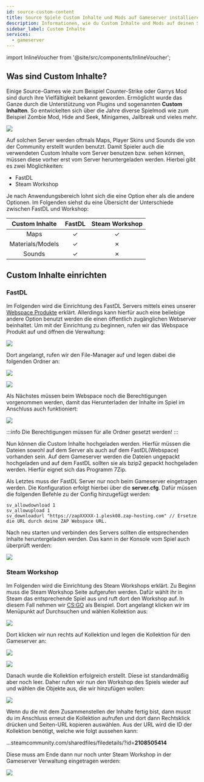 ```yaml
---
id: source-custom-content
title: Source Spiele Custom Inhalte und Mods auf Gameserver installieren
description: Informationen, wie du Custom Inhalte und Mods auf deinen Source Gameserver (z. B. CSS oder Garry's Mod) von ZAP-Hosting installieren kannst - ZAP-Hosting.com Dokumentation
sidebar_label: Custom Inhalte
services:
  - gameserver
---
```


import InlineVoucher from '@site/src/components/InlineVoucher';

## Was sind Custom Inhalte?

Einige Source-Games wie zum Beispiel Counter-Strike oder Garrys Mod sind durch ihre Vielfältigkeit bekannt geworden. Ermöglicht wurde das Ganze durch die Unterstützung von Plugins und sogenannten **Custom Inhalten**. So entwickelten sich über die Jahre diverse Spielmodi wie zum Beispiel Zombie Mod, Hide and Seek, Minigames, Jailbreak und vieles mehr. 

![](https://screensaver01.zap-hosting.com/index.php/s/S8sAPCa5zkwdeFr/preview)

<InlineVoucher />

Auf solchen Server werden oftmals Maps, Player Skins und Sounds die von der Community erstellt wurden benutzt. Damit Spieler auch die verwendeten Custom Inhalte vom Server benutzen bzw. sehen können, müssen diese vorher erst vom Server heruntergeladen werden. Hierbei gibt es zwei Möglichkeiten:

- FastDL
- Steam Workshop

Je nach Anwendungsbereich lohnt sich die eine Option eher als die andere Optionen. Im Folgenden siehst du eine Übersicht der Unterschiede zwischen FastDL und Workshop:

|  Custom Inhalte  | FastDL | Steam Workshop |
| :--------------: | :----: | :------------: |
|       Maps       |   ✓    |       ✓        |
| Materials/Models |   ✓    |       ✗        |
|      Sounds      |   ✓    |       ✗        |



## Custom Inhalte einrichten



### FastDL

Im Folgenden wird die Einrichtung des FastDL Servers mittels eines unserer [Webspace Produkte](https://zap-hosting.com/de/shop/product/webspace/) erklärt. Allerdings kann hierfür auch eine beliebige andere Option benutzt werden die einen öffentlich zugänglichen Webserver beinhaltet. Um mit der Einrichtung zu beginnen, rufen wir das Webspace Produkt auf und öffnen die Verwaltung:

![](https://screensaver01.zap-hosting.com/index.php/s/HALDLKRpnngenNT/preview)



Dort angelangt, rufen wir den File-Manager auf und legen dabei die folgenden Ordner an:

![](https://screensaver01.zap-hosting.com/index.php/s/TPrWGrXpQCr2DmM/preview)

![](https://screensaver01.zap-hosting.com/index.php/s/zMAPgCC7pbMp5HL/preview)



Als Nächstes müssen beim Webspace noch die Berechtigungen vorgenommen werden, damit das Herunterladen der Inhalte im Spiel im Anschluss auch funktioniert:

![](https://screensaver01.zap-hosting.com/index.php/s/cmqsKxfcqyPFHb8/preview)

:::info
Die Berechtigungen müssen für alle Ordner gesetzt werden!
:::

Nun können die Custom Inhalte hochgeladen werden. Hierfür müssen die Dateien sowohl auf dem Server als auch auf dem FastDL(Webspace) vorhanden sein. Auf dem Gameserver werden die Dateien ungepackt hochgeladen und auf dem FastDL sollten sie als bzip2 gepackt hochgeladen werden. Hierfür eignet sich das Programm 7Zip.

Als Letztes muss der FastDL Server nur noch beim Gameserver eingetragen werden. Die Konfiguration erfolgt hierbei über die **server.cfg**. Dafür müssen die folgenden Befehle zu der Config hinzugefügt werden:

```
sv_allowdownload 1
sv_allowupload 1
sv_downloadurl "https://zapXXXXX-1.plesk08.zap-hosting.com" // Ersetze die URL durch deine ZAP Webspace URL.
```

Nach neu starten und verbinden des Servers sollten die entsprechenden Inhalte heruntergeladen werden. Das kann in der Konsole vom Spiel auch überprüft werden:

![](https://screensaver01.zap-hosting.com/index.php/s/FTwRQixfR6TPPRe/preview)



### Steam Workshop

Im Folgenden wird die Einrichtung des Steam Workshops erklärt. Zu Beginn muss die Steam Workshop Seite aufgerufen werden. Dafür wählt ihr in Steam das entsprechende Spiel aus und ruft dort den Workshop auf. In diesem Fall nehmen wir [CS:GO](https://steamcommunity.com/workshop/browse/?appid=730&browsesort=trend&section=collections) als Beispiel. Dort angelangt klicken wir im Menüpunkt auf Durchsuchen und wählen Kollektion aus:

![](https://screensaver01.zap-hosting.com/index.php/s/itoJ9AgpPLB69EL/preview)



Dort klicken wir nun rechts auf Kollektion und legen die Kollektion für den Gameserver an:

![](https://screensaver01.zap-hosting.com/index.php/s/zGQKa4z2XqACHSw/preview)

![](https://screensaver01.zap-hosting.com/index.php/s/7xW7ZZzSRRjXfyw/preview)

Danach wurde die Kollektion erfolgreich erstellt. Diese ist standardmäßig aber noch leer. Daher rufen wir nun den Workshop des Spiels wieder auf und wählen die Objekte aus, die wir hinzufügen wollen:

![](https://screensaver01.zap-hosting.com/index.php/s/95axt5e3eoyPqsn/preview)


Wenn du die mit dem Zusammenstellen der Inhalte fertig bist, dann musst du im Anschluss erneut die Kollektion aufrufen und dort dann Rechtsklick drücken und Seiten-URL kopieren auswählen. Aus der URL wird die ID der Kollektion benötigt, welche wie folgt aussehen kann:

...steamcommunity.com/sharedfiles/filedetails/?id=**2108505414**

Diese muss am Ende dann nur noch unter Steam Workshop in der Gameserver Verwaltung eingetragen werden:

![](https://screensaver01.zap-hosting.com/index.php/s/EodC6doDQBGoiti/preview)
